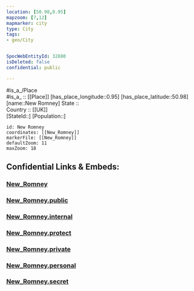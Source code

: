 ```yaml
---
location: [50.98,0.95] 
mapzoom: [7,12] 
mapmarker: city 
type: City
tags:
- geo/City


SpocWebEntityId: 32880
isDeleted: false
confidential: public

---
```

#is_a_/Place  
#is_a_ :: [[Place]] 
[has_place_longitude::0.95] 
[has_place_latitude::50.98] 
[name::New Romney] 
State ::  
Country :: [[UK]]  
[StateId::] 
[Population::] 



```leaflet
id: New Romney
coordinates: [[New_Romney]] 
markerFile: [[New_Romney]] 
defaultZoom: 11 
maxZoom: 18
```


## Confidential Links & Embeds: 

### [New_Romney](/_Standards/Earth/Continent/Europe/Europe~North/UK/England/Regions~England/South_East_England/Kent/cities~Kent/Shepway/cities~Shepway/New_Romney.md) 

### [New_Romney.public](/_public/Earth/Continent/Europe/Europe~North/UK/England/Regions~England/South_East_England/Kent/cities~Kent/Shepway/cities~Shepway/New_Romney.public.md) 

### [New_Romney.internal](/_internal/Earth/Continent/Europe/Europe~North/UK/England/Regions~England/South_East_England/Kent/cities~Kent/Shepway/cities~Shepway/New_Romney.internal.md) 

### [New_Romney.protect](/_protect/Earth/Continent/Europe/Europe~North/UK/England/Regions~England/South_East_England/Kent/cities~Kent/Shepway/cities~Shepway/New_Romney.protect.md) 

### [New_Romney.private](/_private/Earth/Continent/Europe/Europe~North/UK/England/Regions~England/South_East_England/Kent/cities~Kent/Shepway/cities~Shepway/New_Romney.private.md) 

### [New_Romney.personal](/_personal/Earth/Continent/Europe/Europe~North/UK/England/Regions~England/South_East_England/Kent/cities~Kent/Shepway/cities~Shepway/New_Romney.personal.md) 

### [New_Romney.secret](/_secret/Earth/Continent/Europe/Europe~North/UK/England/Regions~England/South_East_England/Kent/cities~Kent/Shepway/cities~Shepway/New_Romney.secret.md)


